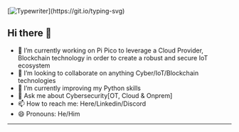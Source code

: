 
[![Typewriter](https://readme-typing-svg.herokuapp.com?font=Oxanium&size=35&color=4440FF&duration=4000&pause=300&center=true&random=false&width=1200&lines=$+Hands+On+Cybersecurity+guy+that+can+Defend+and+Attack;)](https://git.io/typing-svg)


## Hi there 👋
- 🔭 I’m currently working on Pi Pico to leverage a Cloud Provider, Blockchain technology in order to create a robust and secure IoT ecosystem
- 🤝 I’m looking to collaborate on anything Cyber/IoT/Blockchain technologies
- 🌱 I’m currently improving my Python skills
- 💬 Ask me about Cybersecurity[OT, Cloud & Onprem]
- 📫 How to reach me: Here/Linkedin/Discord
- 😄 Pronouns: He/Him
---
